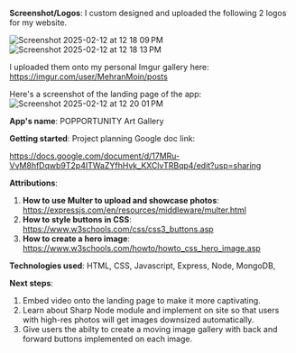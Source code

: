 **Screenshot/Logos**:
I custom designed and uploaded the following 2 logos for my website. 


![Screenshot 2025-02-12 at 12 18 09 PM](https://github.com/user-attachments/assets/226d1ed7-f620-4f75-9dde-78c9e4bf8c65)
![Screenshot 2025-02-12 at 12 18 13 PM](https://github.com/user-attachments/assets/5aa2fd19-ec26-436b-9f4f-40d768efe50c)


I uploaded them onto my personal Imgur gallery here:
https://imgur.com/user/MehranMoin/posts 


Here's a screenshot of the landing page of the app:
![Screenshot 2025-02-12 at 12 20 01 PM](https://github.com/user-attachments/assets/d32e0fc7-a7b3-4b9a-885a-00091fc9affe)


**App's name**: POPPORTUNITY Art Gallery


**Getting started**: Project planning Google doc link: 

https://docs.google.com/document/d/17MRu-VvM8hfDqwb9T2p4ITWaZYfhHvk_KXClvTRBqp4/edit?usp=sharing 


**Attributions**: 


1. **How to use Multer to upload and showcase photos**: https://expressjs.com/en/resources/middleware/multer.html
2. **How to style buttons in CSS**: https://www.w3schools.com/css/css3_buttons.asp
3. **How to create a hero image**: https://www.w3schools.com/howto/howto_css_hero_image.asp

**Technologies used**: HTML, CSS, Javascript, Express, Node, MongoDB, 

**Next steps**: 

1. Embed video onto the landing page to make it more captivating.
2. Learn about Sharp Node module and implement on site so that users with high-res photos will get images downsized automatically.
3. Give users the abilty to create a moving image gallery with back and forward buttons implemented on each image. 

